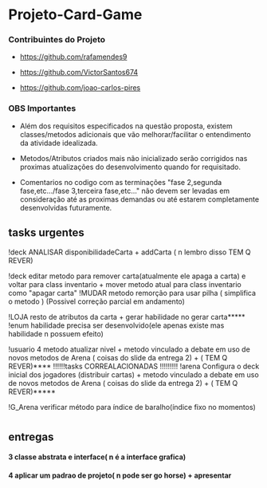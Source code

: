 # Projeto-Card-Game

### Contribuintes do Projeto

- https://github.com/rafamendes9

- https://github.com/VictorSantos674

- https://github.com/joao-carlos-pires


### OBS Importantes

- Além dos requisitos especificados na questão proposta, existem classes/metodos adicionais que vão melhorar/facilitar o entendimento da atividade idealizada.


- Metodos/Atributos criados mais não inicializado serão corrigidos nas proximas atualizações do desenvolvimento quando for requisitado. 

- Comentarios no codigo com as terminações "fase 2,segunda fase,etc.../fase 3,terceira fase,etc..." não devem ser levadas em consideração até as proximas demandas ou até estarem completamente desenvolvidas futuramente.




## tasks urgentes

!deck ANALISAR disponibilidadeCarta + addCarta ( n lembro disso TEM Q REVER)

!deck editar metodo para remover carta(atualmente ele apaga a carta) e voltar para class inventario + mover metodo atual para class inventario como "apagar carta"
!MUDAR metodo remorção para usar pilha ( simplifica o metodo ) (Possivel correção parcial em andamento)


!LOJA  resto de atributos da carta + gerar habilidade no gerar carta*****
!enum habilidade precisa ser desenvolvido(ele apenas existe mas habilidade n possuem efeito)


!usuario  4 metodo atualizar nivel +  metodo vinculado a debate em uso de novos metodos de Arena ( coisas do slide da entrega 2) + ( TEM Q REVER)****
!!!!!!tasks CORREALACIONADAS !!!!!!!!!
!arena Configura o deck inicial dos jogadores (distribuir cartas) +  metodo vinculado a debate em uso de novos metodos de Arena ( coisas do slide da entrega 2) + ( TEM Q REVER)*****

!G_Arena verificar método para índice de baralho(índice fixo no momentos)


#

## entregas

#### 3 classe abstrata e interface( n é a interface grafica)

#### 4 aplicar um padrao de projeto( n pode ser go horse) + apresentar

